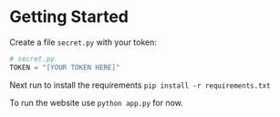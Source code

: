 # Getting Started
Create a file `secret.py` with your token:
```python
# secret.py
TOKEN = "[YOUR TOKEN HERE]"
```
Next run to install the requirements
`pip install -r requirements.txt`

To run the website use `python app.py` for now.
